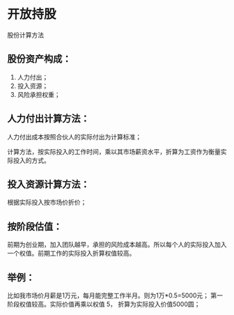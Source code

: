 # 开放持股

股份计算方法

## 股份资产构成：

1. 人力付出；
2. 投入资源；
3. 风险承担权重；

## 人力付出计算方法：

人力付出成本按照合伙人的实际付出为计算标准；

计算方法，按实际投入的工作时间，乘以其市场薪资水平，折算为工资作为衡量实际投入的方式。 

## 投入资源计算方法：

根据实际投入按市场价折价；

## 按阶段估值：


前期为创业期，加入团队越早，承担的风险成本越高。所以每个人的实际投入加入一个权值。前期工作的实际投入折算权值较高。

## 举例：

比如我市场价月薪是1万元，每月能完整工作半月。则为1万*0.5=5000元；
第一阶段权值较高。实际价值再乘以权值 5， 折算为实际投入价值5000圆；




